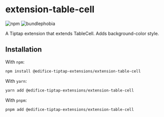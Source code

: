 # extension-table-cell

![npm](https://img.shields.io/npm/v/@edifice-tiptap-extensions/extension-table-cell?style=flat-square)
![bundlephobia](https://img.shields.io/bundlephobia/min/@edifice-tiptap-extensions/extension-table-cell?style=flat-square)

A Tiptap extension that extends TableCell.
Adds background-color style.

## Installation

With `npm`:

```bash
npm install @edifice-tiptap-extensions/extension-table-cell
```

With `yarn`:

```bash
yarn add @edifice-tiptap-extensions/extension-table-cell
```

With `pnpm`:

```bash
pnpm add @edifice-tiptap-extensions/extension-table-cell
```

